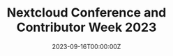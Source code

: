 ---
title: Nextcloud Conference and Contributor Week 2023

event: Nextcloud Conference
event_url: https://nextcloud.com/conference-2023/

summary: In September, I attended the Nextcloud Conference and the Contributor Week and continued to work on my [Nextcloud Share Config App](./project/nc-mvsharedpics).

date: '2023-09-16T00:00:00Z'
date_end: '2023-09-22T00:00:00Z'
all_day: true

tags: [server]

links:
url_code: ''
url_pdf: ''
url_slides: ''
url_video: ''

projects:
  - nc-mvsharedpics
---